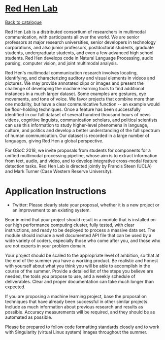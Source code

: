 
# [Red Hen Lab](http://redhenlab.org)

[Back to catalogue](../README.md#red-hen-lab)

Red Hen Lab is a distributed consortium of researchers in multimodal communication, with participants all over the world. We are senior professors at major research universities, senior developers in technology corporations, and also junior professors, postdoctoral students, graduate students, undergraduate students, and even a few advanced high school students. Red Hen develops code in Natural Language Processing, audio parsing, computer vision, and joint multimodal analysis. 

Red Hen's multimodal communication research involves locating, identifying, and characterizing auditory and visual elements in videos and pictures. We may provide annotated clips or images and present the challenge of developing the machine learning tools to find additional instances in a much larger dataset. Some examples are gestures, eye movements, and tone of voice. We favor projects that combine more than one modality, but have a clear communicative function -- an example would be floor-holding techniques. Once a feature has been successfully identified in our full dataset of several hundred thousand hours of news videos, cognitive linguists, communication scholars, and political scientists can use this information to study higher-level phenomena in language, culture, and politics and develop a better understanding of the full spectrum of human communication. Our dataset is recorded in a large number of languages, giving Red Hen a global perspective.

For GSoC 2018, we invite proposals from students for components for a unified multimodal processing pipeline, whose aim is to extract information from text, audio, and video, and to develop integrative cross-modal feature detection tasks. Red Hen Lab is directed jointly by Francis Steen (UCLA) and Mark Turner (Case Western Reserve University).

# Application Instructions

* Twitter: Please clearly state your proposal, whether it is a new project or an improvement to an existing system.  

Bear in mind that your project should result in a module that is installed on our high performance computing cluster, fully tested, with clear instructions, and ready to be deployed to process a massive data set.  The module should include a well documented API file that can be used by a wide variety of coders, especially those who come after you, and those who are not experts in your problem domain.

Your project should be scaled to the appropriate level of ambition, so that at the end of the summer you have a working product.  Be realistic and honest with yourself about what you think you will be able to accomplish in the course of the summer.  Provide a detailed list of the steps you believe are needed, the tools you propose to use, and a weekly schedule of deliverables.  Clear and proper documentation can take much longer than expected.

If you are proposing a machine learning project, base the proposal on techniques that have already been successful in other similar projects.  Include as much information about previous research and results as possible.  Accuracy measurements will be required, and they should be as automated as possible.

Please be prepared to follow code formatting standards closely and to work with Singularity (virtual Linux system) images throughout the summer.
